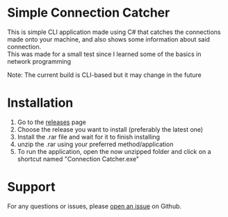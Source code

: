 # Simple Connection Catcher
This is simple CLI application made using C# that catches the connections made onto your machine, and also shows some information about said connection. \
This was made for a small test since I learned some of the basics in network programming

Note: The current build is CLI-based but it may change in the future

# Installation
1. Go to the [releases](https://github.com/Vumacc/Connection-Catcher/releases) page
2. Choose the release you want to install (preferably the latest one)
3. Install the .rar file and wait for it to finish installing
4. unzip the .rar using your preferred method/application
5. To run the application, open the now unzipped folder and click on a shortcut named "Connection Catcher.exe"

# Support
For any questions or issues, please [open an issue](https://github.com/Vumacc/Connection-Catcher/issues) on Github.
